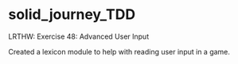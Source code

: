 # solid_journey_TDD
LRTHW: Exercise 48: Advanced User Input

Created a lexicon module to help with reading user input in a game. 
